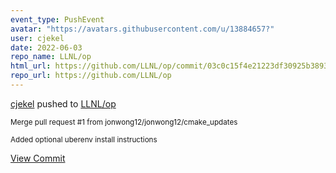 ```yaml
---
event_type: PushEvent
avatar: "https://avatars.githubusercontent.com/u/13884657?"
user: cjekel
date: 2022-06-03
repo_name: LLNL/op
html_url: https://github.com/LLNL/op/commit/03c0c15f4e21223df30925b3893a35abd0a77eb6
repo_url: https://github.com/LLNL/op
---
```


<a href='https://github.com/cjekel' target='_blank'>cjekel</a> pushed to <a href='https://github.com/LLNL/op' target='_blank'>LLNL/op</a>

<small>Merge pull request #1 from jonwong12/jonwong12/cmake_updates

Added optional uberenv install instructions</small>

<a href='https://github.com/LLNL/op/commit/03c0c15f4e21223df30925b3893a35abd0a77eb6' target='_blank'>View Commit</a>